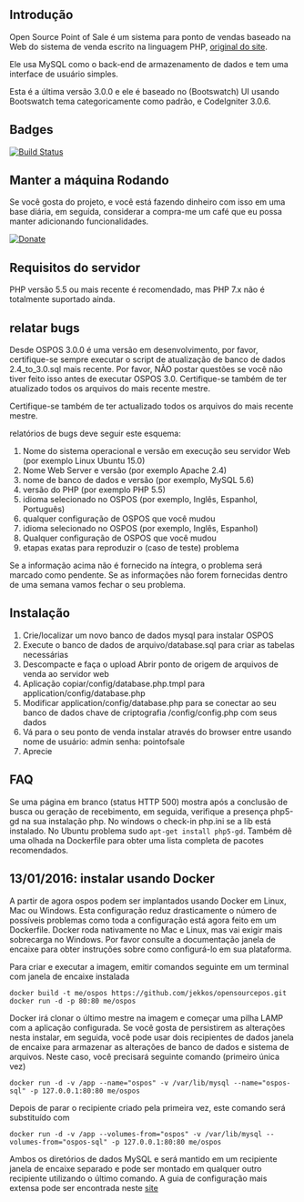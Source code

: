 Introdução
------------

Open Source Point of Sale é um sistema para ponto de vendas baseado na Web do sistema de venda escrito na linguagem PHP, [original do site](https://github.com/daN4cat/opensourcepos). 

Ele usa MySQL como o back-end de armazenamento de dados e tem uma interface de usuário simples.

Esta é a última versão 3.0.0 e ele é baseado no (Bootswatch) UI usando Bootswatch tema categoricamente como padrão, e CodeIgniter 3.0.6.

Badges
------
[![Build Status](https://travis-ci.org/jekkos/opensourcepos.svg?branch=master)](https://travis-ci.org/jekkos/opensourcepos)


Manter a máquina Rodando
------------------------
Se você gosta do projeto, e você está fazendo dinheiro com isso em uma base diária, em seguida, considerar a compra-me um café que eu possa manter adicionando funcionalidades.

[![Donate](https://www.paypalobjects.com/en_US/i/btn/btn_donate_LG.gif)](https://www.paypal.com/cgi-bin/webscr?cmd=_s-xclick&hosted_button_id=MUN6AEG7NY6H8)

Requisitos do servidor
-------------------
PHP versão 5.5 ou mais recente é recomendado, mas PHP 7.x não é totalmente suportado ainda.

relatar bugs
--------------
Desde OSPOS 3.0.0 é uma versão em desenvolvimento, por favor, certifique-se sempre executar o script de atualização de banco de dados 2.4_to_3.0.sql mais recente.
Por favor, NÃO postar questões se você não tiver feito isso antes de executar OSPOS 3.0.
Certifique-se também de ter atualizado todos os arquivos do mais recente mestre.

Certifique-se também de ter actualizado todos os arquivos do mais recente mestre.


relatórios de bugs deve seguir este esquema:

1. Nome do sistema operacional e versão em execução seu servidor Web (por exemplo Linux Ubuntu 15.0)
2. Nome Web Server e versão (por exemplo Apache 2.4)
3. nome de banco de dados e versão (por exemplo, MySQL 5.6)
3. versão do PHP (por exemplo PHP 5.5)
4. idioma selecionado no OSPOS (por exemplo, Inglês, Espanhol, Português)
5. qualquer configuração de OSPOS que você mudou
4. idioma selecionado no OSPOS (por exemplo, Inglês, Espanhol)
5. Qualquer configuração de OSPOS que você mudou
6. etapas exatas para reproduzir o (caso de teste) problema

Se a informação acima não é fornecido na íntegra, o problema será marcado como pendente.
Se as informações não forem fornecidas dentro de uma semana vamos fechar o seu problema.

Instalação
------------
1. Crie/localizar um novo banco de dados mysql para instalar OSPOS
2. Execute o banco de dados de arquivo/database.sql para criar as tabelas necessárias
3. Descompacte e faça o upload Abrir ponto de origem de arquivos de venda ao servidor web 
4. Aplicação copiar/config/database.php.tmpl para application/config/database.php
5. Modificar application/config/database.php para se conectar ao seu banco de dados chave de criptografia /config/config.php com seus dados
7. Vá para o seu ponto de venda instalar através do browser entre usando
nome de usuário: admin
senha: pointofsale
9. Aprecie
 
FAQ
---
Se uma página em branco (status HTTP 500) mostra após a conclusão de busca ou geração de recebimento, em seguida, verifique a presença php5-gd na sua instalação php. No windows o check-in php.ini se a lib está instalado. No Ubuntu problema sudo `apt-get install php5-gd`. Também dê uma olhada na Dockerfile para obter uma lista completa de pacotes recomendados.

13/01/2016: instalar usando Docker
--------------------------------
A partir de agora ospos podem ser implantados usando Docker em Linux, Mac ou Windows. Esta configuração reduz drasticamente o número de possíveis problemas como toda a configuração está agora feito em um Dockerfile. Docker roda nativamente no Mac e Linux, mas vai exigir mais sobrecarga no Windows. Por favor consulte a documentação janela de encaixe para obter instruções sobre como configurá-lo em sua plataforma.

Para criar e executar a imagem, emitir comandos seguinte em um terminal com janela de encaixe instalada

    docker build -t me/ospos https://github.com/jekkos/opensourcepos.git
    docker run -d -p 80:80 me/ospos

Docker irá clonar o último mestre na imagem e começar uma pilha LAMP com a aplicação configurada. Se você gosta de persistirem as alterações nesta instalar, em seguida, você pode usar dois recipientes de dados janela de encaixe para armazenar as alterações de banco de dados e sistema de arquivos. Neste caso, você precisará seguinte comando (primeiro única vez)

    docker run -d -v /app --name="ospos" -v /var/lib/mysql --name="ospos-sql" -p 127.0.0.1:80:80 me/ospos


Depois de parar o recipiente criado pela primeira vez, este comando será substituído com

    docker run -d -v /app --volumes-from="ospos" -v /var/lib/mysql --volumes-from="ospos-sql" -p 127.0.0.1:80:80 me/ospos

Ambos os diretórios de dados MySQL e será mantido em um recipiente janela de encaixe separado e pode ser montado em qualquer outro recipiente utilizando o último comando. A guia de configuração mais extensa pode ser encontrada neste [site](http://www.opensourceposguide.com/guide/gettingstarted/installation)


